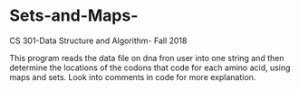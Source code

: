 # Sets-and-Maps-

CS 301-Data Structure and Algorithm- Fall 2018 

This program reads the data file on dna fron user into one string and then determine the locations of the codons that code for each amino acid, using maps and sets. 
Look into comments in code for more explanation. 
